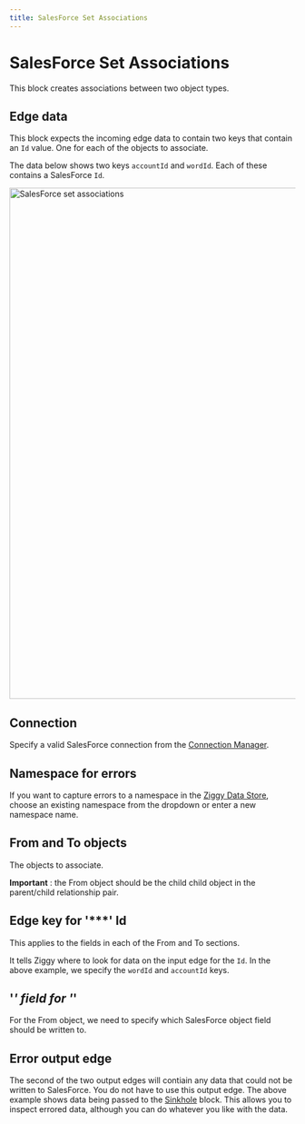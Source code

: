 ```yaml
---
title: SalesForce Set Associations
---
```


# SalesForce Set Associations

This block creates associations between two object types.

## Edge data
This block expects the incoming edge data to contain two keys that contain an `Id` value. One for each of the objects to associate.

The data below shows two keys `accountId` and `wordId`. Each of these contains a SalesForce `Id`.

<img src="/img/flows/blocks/salesforce/sf-set-associations.png" alt="SalesForce set associations" width="900" />

## Connection
Specify a valid SalesForce connection from the [Connection Manager](/user-guide/connections/Connections).

## Namespace for errors
If you want to capture errors to a namespace in the [Ziggy Data Store](/user-guide/block-types/utility/Data-Store), choose an existing namespace 
from the dropdown or enter a new namespace name.

## From and To objects
The objects to associate.

**Important** : the From object should be the child child object in the parent/child relationship pair.

## Edge key for '***' Id
This applies to the fields in each of the From and To sections.

It tells Ziggy where to look for data on the input edge for the `Id`. In the above example, we 
specify the `wordId` and `accountId` keys.

## '***' field for '***'
For the From object, we need to specify which SalesForce object field should be written to.

## Error output edge
The second of the two output edges will contiain any data that could not be written to SalesForce. 
You do not have to use this output edge. The above example shows data being passed to the [Sinkhole](/user-guide/block-types/core/sinkhole) block. 
This allows you to inspect errored data, although you can do whatever you like with the data.

